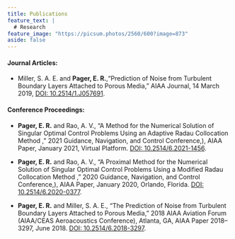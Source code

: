 ```yaml
---
title: Publications
feature_text: |
  # Research
feature_image: "https://picsum.photos/2560/600?image=873"
aside: false
---
```


#### Journal Articles:

- Miller, S. A. E. and **Pager, E. R.**,“Prediction of Noise from Turbulent Boundary Layers Attached to Porous
Media,” AIAA Journal, 14 March 2019, [DOI: 10.2514/1.J057691](https://arc.aiaa.org/doi/10.2514/1.J057691).

#### Conference Proceedings:

- **Pager, E. R.** and Rao, A. V., “A Method for the Numerical Solution of Singular Optimal Control Problems
Using an Adaptive Radau Collocation Method ,” 2021 Guidance, Navigation, and Control Conference,), AIAA
Paper, January 2021, Virtual Platform. [DOI: 10.2514/6.2021-1456](https://arc.aiaa.org/doi/10.2514/6.2021-1456).

- **Pager, E. R.** and Rao, A. V., “A Proximal Method for the Numerical Solution of Singular Optimal Control
Problems Using a Modified Radau Collocation Method ,” 2020 Guidance, Navigation, and Control Conference,),
AIAA Paper, January 2020, Orlando, Florida. [DOI: 10.2514/6.2020-0377](https://arc.aiaa.org/doi/10.2514/6.2020-0377).

- **Pager, E. R.** and Miller, S. A. E., “The Prediction of Noise from Turbulent Boundary Layers Attached to Porous
Media,” 2018 AIAA Aviation Forum (AIAA/CEAS Aeroacoustics Conference), Atlanta, GA, AIAA Paper 2018–
3297, June 2018. [DOI: 10.2514/6.2018-3297](https://arc.aiaa.org/doi/10.2514/6.2018-3297).

